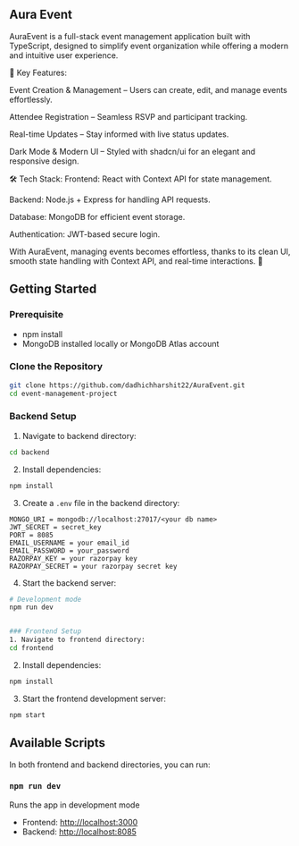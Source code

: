 
## Aura Event


AuraEvent is a full-stack event management application built with TypeScript, designed to simplify event organization while offering a modern and intuitive user experience.

🔹 Key Features:

Event Creation & Management – Users can create, edit, and manage events effortlessly.

Attendee Registration – Seamless RSVP and participant tracking.

Real-time Updates – Stay informed with live status updates.

Dark Mode & Modern UI – Styled with shadcn/ui for an elegant and responsive design.

🛠 Tech Stack: Frontend: React with Context API for state management.

Backend: Node.js + Express for handling API requests.

Database: MongoDB for efficient event storage.

Authentication: JWT-based secure login.

With AuraEvent, managing events becomes effortless, thanks to its clean UI, smooth state handling with Context API, and real-time interactions. 🚀


## Getting Started

### Prerequisite
- npm install
- MongoDB installed locally or MongoDB Atlas account


### Clone the Repository
```bash
git clone https://github.com/dadhichharshit22/AuraEvent.git
cd event-management-project
```

### Backend Setup
1. Navigate to backend directory:
```bash
cd backend
```

2. Install dependencies:
```bash
npm install
```

3. Create a `.env` file in the backend directory:
```env
MONGO_URI = mongodb://localhost:27017/<your db name>
JWT_SECRET = secret_key
PORT = 8085
EMAIL_USERNAME = your email_id
EMAIL_PASSWORD = your_password
RAZORPAY_KEY = your razorpay key
RAZORPAY_SECRET = your razorpay secret key
```

4. Start the backend server:
```bash
# Development mode
npm run dev


### Frontend Setup
1. Navigate to frontend directory:
cd frontend
```

2. Install dependencies:
```bash
npm install
```


3. Start the frontend development server:
```bash
npm start
```


## Available Scripts

In both frontend and backend directories, you can run:

###  `npm run dev` 
Runs the app in development mode
- Frontend: [http://localhost:3000](http://localhost:5173)
- Backend: [http://localhost:8085](http://localhost:8085)






